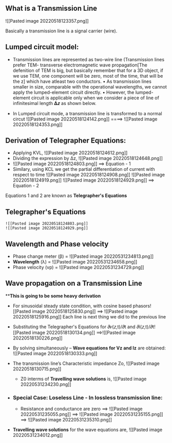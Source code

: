 ## What is a Transmission Line
![[Pasted image 20220518123357.png]] 

Basically a transmission line is a signal carrier (wire).


## Lumped circuit model:
- Transmission lines are represented as two-wire line (Transmission lines prefer TEM- transverse electromagnetic wave propagation[The defenition of TEM is big, but basically remember that for a 3D object, if we use TEM, one component will be zero, most of the time, that will be the z] which have atleast two conductors. 
• As transmission lines smaller in size, comparable with the operational wavelengths, we cannot apply the lumped-element circuit directly. 
• However, the lumped-element circuit is applicable only when we consider a piece of line of infinitesimal length 𝚫𝒛 as shown below.

- In Lumped circuit mode, a transmission line is transformed to a normal circut
![[Pasted image 20220518124142.png]]   ====> ![[Pasted image 20220518124353.png]]



## Derivation of Telegrapher Equations:
- Applying KVL, 
![[Pasted image 20220518124612.png]]
- Dividing the expression by Δz,
![[Pasted image 20220518124648.png]]
- ![[Pasted image 20220518124803.png]] ==> Equation - 1
- Similary, using KCL we get the partial differentiation of current with respect to time
![[Pasted image 20220518124908.png]]
![[Pasted image 20220518124919.png]]
![[Pasted image 20220518124929.png]] ==> Equation - 2


Equations 1 and 2 are known as **Telegrapher's Equations** 

## **Telegrapher's Equations** 

	![[Pasted image 20220518124803.png]] 
	![[Pasted image 20220518124929.png]]


## Wavelength and Phase velocity
- Phase change meter (β) = ![[Pasted image 20220531234813.png]]
- **Wavelength** (λ) = ![[Pasted image 20220531234658.png]]
- Phase velocity (vp) = ![[Pasted image 20220531234729.png]] 

## Wave propagation on a Transmission Line
****This is going to be some heavy derivation**

- For sinusoidal steady state condition, with cosine based phasors![[Pasted image 20220518125830.png]]
==> 
![[Pasted image 20220518125916.png]]
		Each line is next thing we did to the previous line

- Substituting the Telegrapher's Equations for 𝜕𝑣(𝑧,t)/𝜕t and 𝜕i(𝑧,t)/𝜕t![[Pasted image 20220518130134.png]]
==>![[Pasted image 20220518130226.png]]

- By solving simultaneously – **Wave equations for Vz and Iz** are obtained: ![[Pasted image 20220518130333.png]]

- The transmission line’s Characteristic impedance Zo, ![[Pasted image 20220518130715.png]]
	- Z0 interms of **Travelling wave solutions** is,
		![[Pasted image 20220531234230.png]]

- ### Special Case: Loseless Line - In lossless transmission line:
	- Resistance and conductance are zero
	==>
	![[Pasted image 20220531235055.png]]
	==> 
	![[Pasted image 20220531235155.png]]
	==>
	![[Pasted image 20220531235310.png]]



- **Travelling wave solutions** for the wave equations are,
![[Pasted image 20220531234012.png]]
